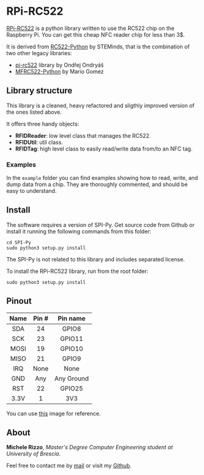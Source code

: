 # RPi-RC522

[RPi-RC522](https://github.com/Mik3Rizzo/rpi-rc522) is a python library written to use the RC522 chip on the Raspberry Pi.
You can get this cheap NFC reader chip for less than 3$.

It is derived from [RC522-Python](https://github.com/STEMinds/RC522-Python) by STEMinds, that is the
combination of two other legacy libraries:

- [pi-rc522](https://github.com/ondryaso/pi-rc522) library by Ondřej Ondryáš
- [MFRC522-Python](https://github.com/pimylifeup/MFRC522-python) by Mario Gomez


## Library structure

This library is a cleaned, heavy refactored and sligthly improved version of the ones listed above.

It offers three handy objects:
- **RFIDReader**: low level class that manages the RC522.
- **RFIDUtil**: util class.
- **RFIDTag**: high level class to easily read/write data from/to an NFC tag.

### Examples

In the `example` folder you can find examples showing how to read, write, and dump data from a chip. They are thoroughly 
commented, and should be easy to understand.

## Install

The software requires a version of SPI-Py.
Get source code from Github or install it running the following commands from this folder:

```
cd SPI-Py
sudo python3 setup.py install
```

The SPI-Py is not related to this library and includes separated license.

To install the RPi-RC522 library, run from the root folder:

```
sudo python3 setup.py install
```


## Pinout

| Name | Pin # | Pin name   |
|:------:|:-------:|:------------:|
| SDA  | 24    | GPIO8      |
| SCK  | 23    | GPIO11     |
| MOSI | 19    | GPIO10     |
| MISO | 21    | GPIO9      |
| IRQ  | None  | None       |
| GND  | Any   | Any Ground |
| RST  | 22    | GPIO25     |
| 3.3V | 1     | 3V3        |

You can use [this](http://i.imgur.com/y7Fnvhq.png) image for reference.


## About

**Michele Rizzo**, *Master's Degree Computer Engineering student at University of Brescia*.

Feel free to contact me by [mail](mailto:m.rizzo006@studenti.unibs.it) or visit my [Github](https://github.com/Mik3Rizzo/).